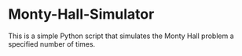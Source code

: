 # Monty-Hall-Simulator
This is a simple Python script that simulates the Monty Hall problem a specified number of times.
